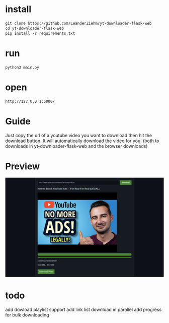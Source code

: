 # install

```
git clone https://github.com/LeanderZiehm/yt-downloader-flask-web
cd yt-downloader-flask-web
pip install -r requirements.txt
```

# run

```
python3 main.py
```

# open

```
http://127.0.0.1:5000/
```

# Guide

Just copy the url of a youtube video you want to download then hit the download button. It will automatically download the video for you. (both to downloads in yt-downloader-flask-web and the browser downloads)

# Preview

![preview](docs/preview.png)



# todo 

add dowload playlist support 
add link list download in parallel
add progress for bulk downloading
